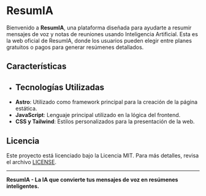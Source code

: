 # ResumIA

Bienvenido a **ResumIA**, una plataforma diseñada para ayudarte a resumir mensajes de voz y notas de reuniones usando Inteligencia Artificial. Esta es la web oficial de ResumIA, donde los usuarios pueden elegir entre planes gratuitos o pagos para generar resúmenes detallados.

## Características

- ## Tecnologías Utilizadas
- **Astro**: Utilizado como framework principal para la creación de la página estática.
- **JavaScript**: Lenguaje principal utilizado en la lógica del frontend.
- **CSS y Tailwind**: Estilos personalizados para la presentación de la web.

## Licencia

Este proyecto está licenciado bajo la Licencia MIT. Para más detalles, revisa el archivo [LICENSE](./LICENSE).

---

**ResumIA - La IA que convierte tus mensajes de voz en resúmenes inteligentes.**
